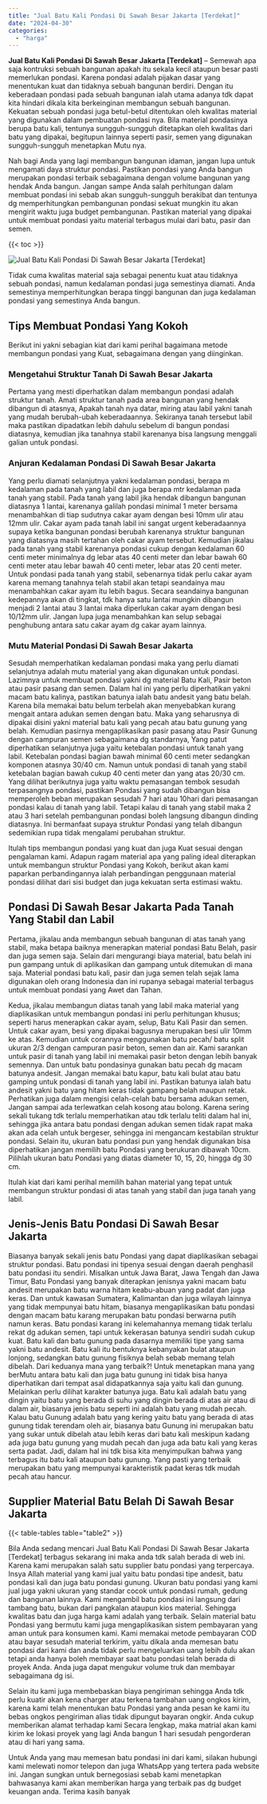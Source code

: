 ```yaml
---
title: "Jual Batu Kali Pondasi Di Sawah Besar Jakarta [Terdekat]"
date: "2024-04-30"
categories: 
  - "harga"
---
```


**Jual Batu Kali Pondasi Di Sawah Besar Jakarta \[Terdekat\]** – Semewah apa saja kontruksi sebuah bangunan apakah itu sekala kecil ataupun besar pasti memerlukan pondasi. Karena pondasi adalah pijakan dasar yang menentukan kuat dan tidaknya sebuah bangunan berdiri. Dengan itu keberadaan pondasi pada sebuah bangunan ialah utama adanya tdk dapat kita hindari dikala kita berkeinginan membangun sebuah bangunan. Kekuatan sebuah pondasi juga betul-betul ditentukan oleh kwalitas material yang digunakan dalam pembuatan pondasi nya. Bila material pondasinya berupa batu kali, tentunya sungguh-sungguh ditetapkan oleh kwalitas dari batu yang dipakai, begitupun lainnya seperti pasir, semen yang digunakan sungguh-sungguh menetapkan Mutu nya.

Nah bagi Anda yang lagi membangun bangunan idaman, jangan lupa untuk mengamati daya struktur pondasi. Pastikan pondasi yang Anda bangun merupakan pondasi terbaik sebagaimana dengan volume bangunan yang hendak Anda bangun. Jangan sampe Anda salah perhitungan dalam membuat pondasi ini sebab akan sungguh-sungguh berakibat dan tentunya dg memperhitungkan pembangunan pondasi sekuat mungkin itu akan mengirit waktu juga budget pembangunan. Pastikan material yang dipakai untuk membuat pondasi yaitu material terbagus mulai dari batu, pasir dan semen.

{{< toc >}}

![Jual Batu Kali Pondasi Di Sawah Besar Jakarta [Terdekat]](/images/jual-batu-kali-07.png)

Tidak cuma kwalitas material saja sebagai penentu kuat atau tidaknya sebuah pondasi, namun kedalaman pondasi juga semestinya diamati. Anda semestinya memperhitungkan berapa tinggi bangunan dan juga kedalaman pondasi yang semestinya Anda bangun.

## Tips Membuat Pondasi Yang Kokoh

Berikut ini yakni sebagian kiat dari kami perihal bagaimana metode membangun pondasi yang Kuat, sebagaimana dengan yang diinginkan.

### Mengetahui Struktur Tanah Di Sawah Besar Jakarta

Pertama yang mesti diperhatikan dalam membangun pondasi adalah struktur tanah. Amati struktur tanah pada area bangunan yang hendak dibangun di atasnya, Apakah tanah nya datar, miring atau labil yakni tanah yang mudah berubah-ubah keberadaannya. Sekiranya tanah tersebut labil maka pastikan dipadatkan lebih dahulu sebelum di bangun pondasi diatasnya, kemudian jika tanahnya stabil karenanya bisa langsung menggali galian untuk pondasi.

### Anjuran Kedalaman Pondasi Di Sawah Besar Jakarta

Yang perlu diamati selanjutnya yakni kedalaman pondasi, berapa m kedalaman pada tanah yang labil dan juga berapa mtr kedalaman pada tanah yang stabil. Pada tanah yang labil jika hendak dibangun bangunan diatasnya 1 lantai, karenanya galilah pondasi minimal 1 meter bersama menambahkan di tiap sudutnya cakar ayam dengan besi 10mm ulir atau 12mm ulir. Cakar ayam pada tanah labil ini sangat urgent keberadaannya supaya ketika bangunan pondasi berubah karenanya struktur bangunan yang diatasnya masih tertahan oleh cakar ayam tersebut. Kemudian jikalau pada tanah yang stabil karenanya pondasi cukup dengan kedalaman 60 centi meter minimalnya dg lebar atas 40 centi meter dan lebar bawah 60 centi meter atau lebar bawah 40 centi meter, lebar atas 20 centi meter. Untuk pondasi pada tanah yang stabil, sebenarnya tidak perlu cakar ayam karena memang tanahnya telah stabil akan tetapi seandainya mau menambahkan cakar ayam itu lebih bagus. Secara seandainya bangunan kedepannya akan di tingkat, tdk hanya satu lantai mungkin dibangun menjadi 2 lantai atau 3 lantai maka diperlukan cakar ayam dengan besi 10/12mm ulir. Jangan lupa juga menambahkan kan selup sebagai penghubung antara satu cakar ayam dg cakar ayam lainnya.

### Mutu Material Pondasi Di Sawah Besar Jakarta

Sesudah memperhatikan kedalaman pondasi maka yang perlu diamati selanjutnya adalah mutu material yang akan digunakan untuk pondasi. Lazimnya untuk membuat pondasi yakni dg material Batu Kali, Pasir beton atau pasir pasang dan semen. Dalam hal ini yang perlu diperhatikan yakni macam batu kalinya, pastikan batunya ialah batu andesit yang batu belah. Karena bila memakai batu belum terbelah akan menyebabkan kurang mengait antara adukan semen dengan batu. Maka yang seharusnya di dipakai disini yakni material batu kali yang pecah atau batu gunung yang belah. Kemudian pasirnya mengaplikasikan pasir pasang atau Pasir Gunung dengan campuran semen sebagaimana dg standarnya, Yang patut diperhatikan selanjutnya juga yaitu ketebalan pondasi untuk tanah yang labil. Ketebalan pondasi bagian bawah minimal 60 centi meter sedangkan komponen atasnya 30/40 cm. Namun untuk pondasi di tanah yang stabil ketebalan bagian bawah cukup 40 centi meter dan yang atas 20/30 cm. Yang dilihat berikutnya juga yaitu waktu pemasangan tembok sesudah terpasangnya pondasi, pastikan Pondasi yang sudah dibangun bisa memperoleh beban merupakan sesudah 7 hari atau 10hari dari pemasangan pondasi kalau di tanah yang labil. Tetapi kalau di tanah yang stabil maka 2 atau 3 hari setelah pembangunan pondasi boleh langsung dibangun dinding diatasnya. Ini bermanfaat supaya struktur Pondasi yang telah dibangun sedemikian rupa tidak mengalami perubahan struktur.

Itulah tips membangun pondasi yang kuat dan juga Kuat sesuai dengan pengalaman kami. Adapun ragam material apa yang paling ideal diterapkan untuk membangun struktur Pondasi yang Kokoh, berikut akan kami paparkan perbandingannya ialah perbandingan penggunaan material pondasi dilihat dari sisi budget dan juga kekuatan serta estimasi waktu.

## Pondasi Di Sawah Besar Jakarta Pada Tanah Yang Stabil dan Labil

Pertama, jikalau anda membangun sebuah bangunan di atas tanah yang stabil, maka betapa baiknya menerapkan material pondasi Batu Belah, pasir dan juga semen saja. Selain dari mengurangi biaya material, batu belah ini pun gampang untuk di aplikasikan dan gampang untuk ditemukan di mana saja. Material pondasi batu kali, pasir dan juga semen telah sejak lama digunakan oleh orang Indonesia dan ini rupanya sebagai material terbagus untuk membuat pondasi yang Awet dan Tahan.

Kedua, jikalau membangun diatas tanah yang labil maka material yang diaplikasikan untuk membangun pondasi ini perlu perhitungan khusus; seperti harus menerapkan cakar ayam, selup, Batu Kali Pasir dan semen. Untuk cakar ayam, besi yang dipakai bagusnya merupakan besi ulir 10mm ke atas. Kemudian untuk corannya menggunakan batu pecah/ batu split ukuran 2/3 dengan campuran pasir beton, semen dan air. Kami sarankan untuk pasir di tanah yang labil ini memakai pasir beton dengan lebih banyak semennya. Dan untuk batu pondasinya gunakan batu pecah dg macam batunya andesit. Jangan memakai batu kapur, batu kali bulat atau batu gamping untuk pondasi di tanah yang labil ini. Pastikan batunya ialah batu andesit yakni batu yang hitam keras tidak gampang belah maupun retak. Perhatikan juga dalam mengisi celah-celah batu bersama adukan semen, Jangan sampai ada terlewatkan celah kosong atau bolong. Karena sering sekali tukang tdk terlalu memperhatikan atau tdk terlalu teliti dalam hal ini, sehingga jika antara batu pondasi dengan adukan semen tidak rapat maka akan ada celah untuk bergeser, sehingga ini mengancam kestabilan struktur pondasi. Selain itu, ukuran batu pondasi pun yang hendak digunakan bisa diperhatikan jangan memilih batu Pondasi yang berukuran dibawah 10cm. Pilihlah ukuran batu Pondasi yang diatas diameter 10, 15, 20, hingga dg 30 cm.

Itulah kiat dari kami perihal memilih bahan material yang tepat untuk membangun struktur pondasi di atas tanah yang stabil dan juga tanah yang labil.

## Jenis-Jenis Batu Pondasi Di Sawah Besar Jakarta

Biasanya banyak sekali jenis batu Pondasi yang dapat diaplikasikan sebagai struktur pondasi. Batu pondasi ini tipenya sesuai dengan daerah penghasil batu pondasi itu sendiri. Misalkan untuk Jawa Barat, Jawa Tengah dan Jawa Timur, Batu Pondasi yang banyak diterapkan jenisnya yakni macam batu andesit merupakan batu warna hitam keabu-abuan yang padat dan juga keras. Dan untuk kawasan Sumatera, Kalimantan dan juga wilayah lainnya yang tidak mempunyai batu hitam, biasanya mengaplikasikan batu pondasi dengan macam batu karang merupakan batu pondasi berwarna putih namun keras. Batu pondasi karang ini kelemahannya memang tidak terlalu rekat dg adukan semen, tapi untuk kekerasan batunya sendiri sudah cukup kuat. Batu kali dan batu gunung pada dasarnya memiliki tipe yang sama yakni batu andesit. Batu kali itu bentuknya kebanyakan bulat ataupun lonjong, sedangkan batu gunung fisiknya belah sebab memang telah dibelah. Dari keduanya mana yang terbaik?! Untuk menetapkan mana yang berMutu antara batu kali dan juga batu gunung ini tidak bisa hanya diperhatikan dari tempat asal didapatkannya saja yaitu kali dan gunung. Melainkan perlu dilihat karakter batunya juga. Batu kali adalah batu yang dingin yaitu batu yang berada di suhu yang dingin berada di atas air atau di dalam air, biasanya jenis batu seperti ini adalah batu yang mudah pecah. Kalau batu Gunung adalah batu yang kering yaitu batu yang berada di atas gunung tidak terendam oleh air, biasanya batu Gunung ini merupakan batu yang sukar untuk dibelah atau lebih keras dari batu kali meskipun kadang ada juga batu gunung yang mudah pecah dan juga ada batu kali yang keras serta padat. Jadi, dalam hal ini tdk bisa kita menyimpulkan bahwa yang terbagus itu batu kali ataupun batu gunung. Yang pasti yang terbaik merupakan batu yang mempunyai karakteristik padat keras tdk mudah pecah atau hancur.

## Supplier Material Batu Belah Di Sawah Besar Jakarta

{{< table-tables table="table2" >}}

Bila Anda sedang mencari Jual Batu Kali Pondasi Di Sawah Besar Jakarta \[Terdekat\] terbagus sekarang ini maka anda tdk salah berada di web ini. Karena kami merupakan salah satu supplier batu pondasi yang terpercaya. Insya Allah material yang kami jual yaitu batu pondasi tipe andesit, batu pondasi kali dan juga batu pondasi gunung. Ukuran batu pondasi yang kami jual juga yakni ukuran yang standar cocok untuk pondasi rumah, gedung dan bangunan lainnya. Kami mengambil batu pondasi ini langsung dari tambang batu, bukan dari pangkalan ataupun kios material. Sehingga kwalitas batu dan juga harga kami adalah yang terbaik. Selain material batu Pondasi yang bermutu kami juga mengaplikasikan sistem pembayaran yang aman untuk para konsumen kami. Kami memakai metode pembayaran COD atau bayar sesudah material terkirim, yaitu dikala anda memesan batu pondasi dari kami dan anda tidak perlu mengeluarkan uang lebih dulu akan tetapi anda hanya boleh membayar saat batu pondasi telah berada di proyek Anda. Anda juga dapat mengukur volume truk dan membayar sebagaimana dg isi.

Selain itu kami juga membebaskan biaya pengiriman sehingga Anda tdk perlu kuatir akan kena charger atau terkena tambahan uang ongkos kirim, karena kami telah menentukan batu Pondasi yang anda pesan ke kami itu bebas ongkos pengiriman alias tidak dipungut bayaran ongkir. Anda cukup memberikan alamat terhadap kami Secara lengkap, maka matrial akan kami kirim ke lokasi proyek yang lagi Anda bangun 1 hari sesudah pengorderan atau di hari yang sama.

Untuk Anda yang mau memesan batu pondasi ini dari kami, silakan hubungi kami melewati nomor telepon dan juga WhatsApp yang tertera pada website ini. Jangan sungkan untuk bernegosiasi sebab kami menetapkan bahwasanya kami akan memberikan harga yang terbaik pas dg budget keuangan anda. Terima kasih banyak

